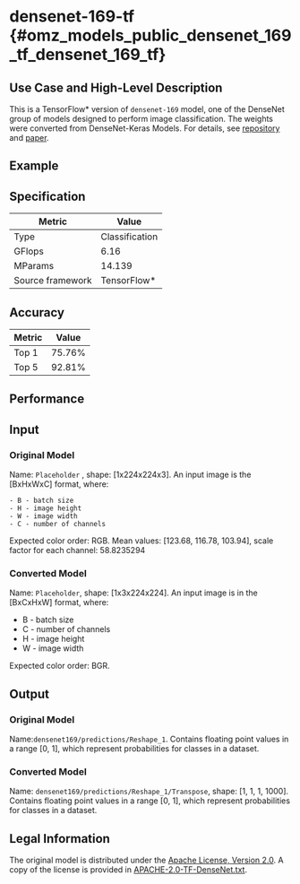 # densenet-169-tf {#omz_models_public_densenet_169_tf_densenet_169_tf}

## Use Case and High-Level Description

This is a TensorFlow\* version of `densenet-169` model, one of the DenseNet
group of models designed to perform image classification. The weights were converted from DenseNet-Keras Models. For details, see [repository](https://github.com/pudae/tensorflow-densenet/) and [paper](https://arxiv.org/abs/1608.06993).

## Example

## Specification

| Metric                          | Value                                     |
|---------------------------------|-------------------------------------------|
| Type                            | Classification                            |
| GFlops                          | 6.16                                      |
| MParams                         | 14.139                                    |
| Source framework                | TensorFlow\*                              |

## Accuracy

| Metric | Value |
| ------ | ----- |
| Top 1  | 75.76% |
| Top 5  | 92.81%|

## Performance

## Input

### Original Model

Name: `Placeholder` , shape: [1x224x224x3]. An input image is the [BxHxWxC] format,
   where:

    - B - batch size
    - H - image height
    - W - image width
    - C - number of channels

   Expected color order: RGB.
   Mean values: [123.68, 116.78, 103.94], scale factor for each channel: 58.8235294

### Converted Model

Name: `Placeholder`, shape: [1x3x224x224]. An input image is in the [BxCxHxW] format,
where:

   - B - batch size
   - C - number of channels
   - H - image height
   - W - image width

Expected color order: BGR.

## Output

### Original Model

Name:`densenet169/predictions/Reshape_1`. Contains floating point values in a range [0, 1], which represent probabilities for classes in a dataset.

### Converted Model

Name: `densenet169/predictions/Reshape_1/Transpose`, shape: [1, 1, 1, 1000]. Contains floating point values in a range [0, 1], which represent probabilities for classes in a dataset.

## Legal Information
The original model is distributed under the
[Apache License, Version 2.0](https://raw.githubusercontent.com/pudae/tensorflow-densenet/master/LICENSE).
A copy of the license is provided in [APACHE-2.0-TF-DenseNet.txt](../licenses/APACHE-2.0-TF-DenseNet.txt).
